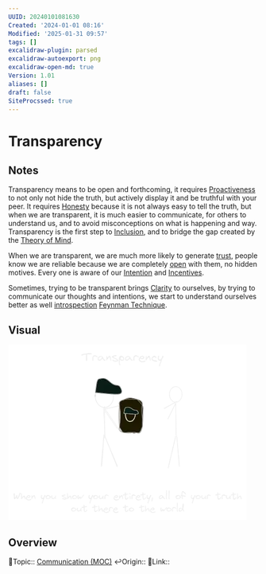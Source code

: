 ```yaml
---
UUID: 20240101081630
Created: '2024-01-01 08:16'
Modified: '2025-01-31 09:57'
tags: []
excalidraw-plugin: parsed
excalidraw-autoexport: png
excalidraw-open-md: true
Version: 1.01
aliases: []
draft: false
SiteProcssed: true
---
```


# Transparency

## Notes

Transparency means to be open and forthcoming, it requires [Proactiveness](/notes/proactiveness.md) to not only not hide the truth, but actively display it and be truthful with your peer. It requires [Honesty](/notes/honesty.md) because it is not always easy to tell the truth, but when we are transparent, it is much easier to communicate, for others to understand us, and to avoid misconceptions on what is happening and way. Transparency is the first step to [Inclusion](/notes/inclusion.md), and to bridge the gap created by the [Theory of Mind](/notes/theory-of-mind.md).

When we are transparent, we are much more likely to generate [trust](/notes/trust.md), people know we are reliable because we are completely [open](/notes/visibility.md) with them, no hidden motives. Every one is aware of our [Intention](/notes/intention.md) and [Incentives](/notes/incentives.md).

Sometimes, trying to be transparent brings [Clarity](/notes/clarity.md) to ourselves, by trying to communicate our thoughts and intentions, we start to understand ourselves better as well [introspection](/notes/introspection.md) [Feynman Technique](/notes/feynman-technique.md).

## Visual

![Transparency.webp](/notes/transparency.webp)

## Overview
🔼Topic:: [Communication (MOC)](/mocs/communication-moc.md)
↩️Origin::
🔗Link::

